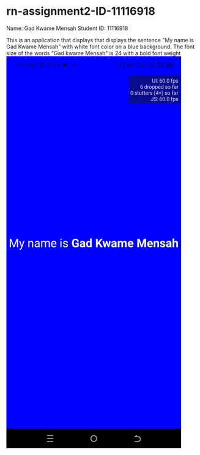 # rn-assignment2-ID-11116918
Name: Gad Kwame Mensah
Student ID: 11116918

This is an application that displays that displays the sentence "My name is Gad Kwame Mensah" with white font color on a blue background. The font size of the words "Gad kwame Mensah" is 24 with a bold font weight 
![Screenshot](images/Screenshot.jpg)
